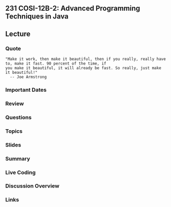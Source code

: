 ## 231 COSI-12B-2: Advanced Programming Techniques in Java

## Lecture

### Quote

```text
"Make it work, then make it beautiful, then if you really, really have to, make it fast. 90 percent of the time, if 
you make it beautiful, it will already be fast. So really, just make it beautiful!"
  -- Joe Armstrong
```

### Important Dates


### Review


### Questions


### Topics


### Slides


### Summary


### Live Coding


### Discussion Overview


### Links
